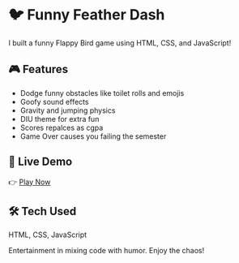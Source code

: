 # 🐦 Funny Feather Dash

I built a funny Flappy Bird game using HTML, CSS, and JavaScript!

## 🎮 Features
- Dodge funny obstacles like toilet rolls and emojis
- Goofy sound effects
- Gravity and jumping physics
- DIU theme for extra fun
- Scores repalces as cgpa
- Game Over causes you failing the semester

## 🚀 Live Demo

👉 [Play Now](https://mhttarunno.github.io/Feather-Dash-Fun/)

## 🛠 Tech Used
HTML, CSS, JavaScript

Entertainment in mixing code with humor. Enjoy the chaos!

